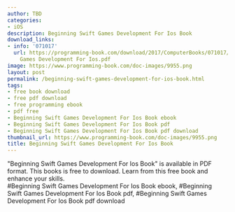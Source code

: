 ```yaml
---
author: TBD
categories:
- iOS
description: Beginning Swift Games Development For Ios Book
download_links:
- info: '071017'
  url: https://programming-book.com/download/2017/ComputerBooks/071017/Beginning Swift
    Games Development For Ios.pdf
image: https://www.programming-book.com/doc-images/9955.png
layout: post
permalink: /beginning-swift-games-development-for-ios-book.html
tags:
- free book download
- free pdf download
- free programming ebook
- pdf free
- Beginning Swift Games Development For Ios Book ebook
- Beginning Swift Games Development For Ios Book pdf
- Beginning Swift Games Development For Ios Book pdf download
thumbnail_url: https://www.programming-book.com/doc-images/9955.png
title: Beginning Swift Games Development For Ios Book
---
```


 
<div class="item-desc text-justify">
  "Beginning Swift Games Development For Ios Book" is available in PDF format. This books is free to download. Learn from this free book and enhance your skills.
  <br>
  #Beginning Swift Games Development For Ios Book ebook, #Beginning Swift Games Development For Ios Book pdf, #Beginning Swift Games Development For Ios Book pdf download
</div>